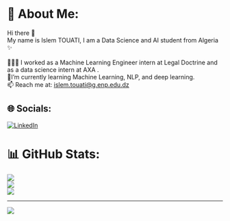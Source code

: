 # 💫 About Me:
Hi there 👋<br>My name is Islem TOUATI, I am a Data Science and AI student from Algeria ✨<br><br>👨🏽‍💻 I worked as a Machine Learning Engineer intern at Legal Doctrine and as a data science intern at AXA .<br>🌱I’m currently learning Machine Learning, NLP, and deep learning.<br>📫 Reach me at: islem.touati@g.enp.edu.dz


## 🌐 Socials:
[![LinkedIn](https://img.shields.io/badge/LinkedIn-%230077B5.svg?logo=linkedin&logoColor=white)](https://linkedin.com/in/https://www.linkedin.com/in/islem-touati/) 
# 📊 GitHub Stats:
![](https://github-readme-stats.vercel.app/api?username=Islemds&theme=radical&hide_border=false&include_all_commits=false&count_private=false)<br/>
![](https://github-readme-streak-stats.herokuapp.com/?user=Islemds&theme=radical&hide_border=false)<br/>
![](https://github-readme-stats.vercel.app/api/top-langs/?username=Islemds&theme=radical&hide_border=false&include_all_commits=false&count_private=false&layout=compact)

---
[![](https://visitcount.itsvg.in/api?id=Islemds&icon=0&color=0)](https://visitcount.itsvg.in)

<!-- Proudly created with GPRM ( https://gprm.itsvg.in ) -->
